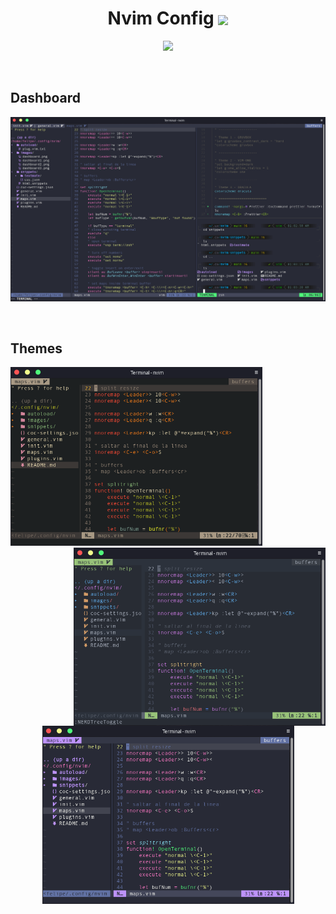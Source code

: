 <h1 align="center">Nvim Config <img src="https://upload.wikimedia.org/wikipedia/commons/thumb/3/3a/Neovim-mark.svg/1200px-Neovim-mark.svg.png" width="25px" align=center></h1>

<p align="center"><img src="https://img.shields.io/github/repo-size/felipevcc/nvim-config?style=flat-square&label=Repo"><p/>

<br>

## Dashboard
![Dashboard Screenshot](./images/dashboard.png)

<br>

## Themes
<img src="./images/dashboard1.png" width="403px"> <img src="./images/dashboard2.png" width="403px" align=right><div align="center"><img src="./images/dashboard3.png" width="403px"><div/>

<!--
![Repo Size](https://img.shields.io/github/repo-size/felipevcc/nvim-config?style=flat-square&label=Repo)
-->
